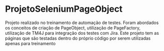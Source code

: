 # ProjetoSeleniumPageObject
Projeto realizado no treinamento de automação de testes. Foram abordados os conceitos de criação de PageObject, 
utilização de PageFactory, utilização de TM4J para integração dos testes com Jira. 
Este projeto tem as páginas que são testadas dentro do próprio código por serem utilizadas apenas para treinamento

